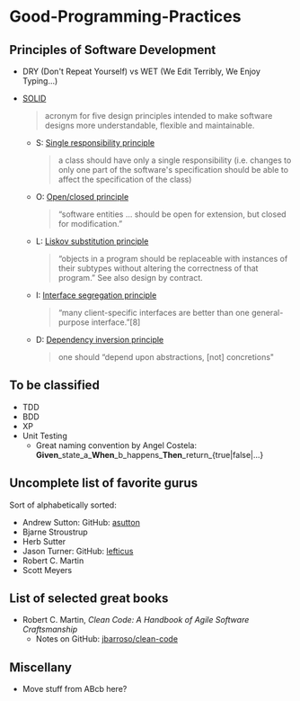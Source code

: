 # Good-Programming-Practices

## Principles of Software Development

- DRY (Don't Repeat Yourself) vs WET (We Edit Terribly, We Enjoy Typing...)
- [SOLID](https://en.wikipedia.org/wiki/SOLID_(object-oriented_design))
  > acronym for five design principles intended to make software designs more understandable, flexible and maintainable.

  - S: [Single responsibility principle](https://en.wikipedia.org/wiki/Single_responsibility_principle)
    > a class should have only a single responsibility (i.e. changes to only one part of the software's specification should be able to affect the specification of the class)
  - O: [Open/closed principle](https://en.wikipedia.org/wiki/Open/closed_principle)
    > “software entities ... should be open for extension, but closed for modification.”
  - L: [Liskov substitution principle](https://en.wikipedia.org/wiki/Liskov_substitution_principle)
    > “objects in a program should be replaceable with instances of their subtypes without altering the correctness of that program.” See also design by contract.
  - I: [Interface segregation principle](https://en.wikipedia.org/wiki/Interface_segregation_principle)
    > “many client-specific interfaces are better than one general-purpose interface.”[8]
  - D: [Dependency inversion principle](https://en.wikipedia.org/wiki/Dependency_inversion_principle)
    > one should “depend upon abstractions, [not] concretions"

## To be classified

- TDD
- BDD
- XP
- Unit Testing
  - Great naming convention by Angel Costela:  __Given__\_state\_a\___When__\_b\_happens\___Then__\_return\_{true|false|...}

## Uncomplete list of favorite gurus

Sort of alphabetically sorted:

- Andrew Sutton: GitHub: [asutton](https://github.com/asutton)
- Bjarne Stroustrup
- Herb Sutter
- Jason Turner: GitHub: [lefticus](https://github.com/lefticus)
- Robert C. Martin
- Scott Meyers

## List of selected great books

- Robert C. Martin, _Clean Code: A Handbook of Agile Software Craftsmanship_
  - Notes on GitHub: [jbarroso/clean-code](https://github.com/jbarroso/clean-code)

## Miscellany

- Move stuff from ABcb here?

